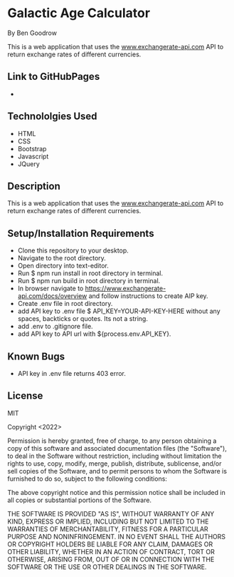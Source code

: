 # Galactic Age Calculator
By Ben Goodrow

This is a web application that uses the www.exchangerate-api.com API to return exchange rates of different currencies.

## Link to GitHubPages
* 

## Technololgies Used
* HTML
* CSS
* Bootstrap
* Javascript
* JQuery

## Description
This is a web application that uses the www.exchangerate-api.com API to return exchange rates of different currencies.

## Setup/Installation Requirements
* Clone this repository to your desktop.
* Navigate to the root directory.
* Open directory into text-editor.
* Run $ npm run install in root directory in terminal.
* Run $ npm run build in root directory in terminal.
* In browser navigate to https://www.exchangerate-api.com/docs/overview and follow instructions to create AIP key.
* Create .env file in root directory.
* add API key to .env file $ API_KEY=YOUR-API-KEY-HERE without any spaces, backticks or quotes. Its not a string.
* add .env to .gitignore file.
* add API key to API url with ${process.env.API_KEY}.


## Known Bugs
* API key in .env file returns 403 error.

## License
MIT

Copyright <2022> <Benjamin Goodrow>

Permission is hereby granted, free of charge, to any person obtaining a copy of this software and associated documentation files (the "Software"), to deal in the Software without restriction, including without limitation the rights to use, copy, modify, merge, publish, distribute, sublicense, and/or sell copies of the Software, and to permit persons to whom the Software is furnished to do so, subject to the following conditions:

The above copyright notice and this permission notice shall be included in all copies or substantial portions of the Software.

THE SOFTWARE IS PROVIDED "AS IS", WITHOUT WARRANTY OF ANY KIND, EXPRESS OR IMPLIED, INCLUDING BUT NOT LIMITED TO THE WARRANTIES OF MERCHANTABILITY, FITNESS FOR A PARTICULAR PURPOSE AND NONINFRINGEMENT. IN NO EVENT SHALL THE AUTHORS OR COPYRIGHT HOLDERS BE LIABLE FOR ANY CLAIM, DAMAGES OR OTHER LIABILITY, WHETHER IN AN ACTION OF CONTRACT, TORT OR OTHERWISE, ARISING FROM, OUT OF OR IN CONNECTION WITH THE SOFTWARE OR THE USE OR OTHER DEALINGS IN THE SOFTWARE.